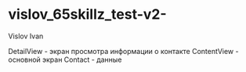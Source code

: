 # vislov_65skillz_test-v2-
Vislov Ivan

DetailView - экран просмотра информации о контакте
ContentView - основной экран
Contact - данные
